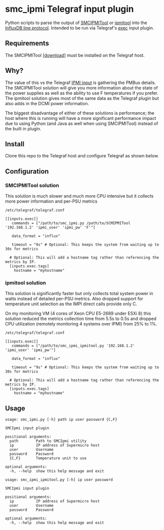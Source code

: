# smc_ipmi Telegraf input plugin
Python scripts to parse the output of [SMCIPMITool](https://www.supermicro.com/en/solutions/management-software/ipmi-utilities) or [ipmitool](https://github.com/ipmitool/ipmitool) into the [InfluxDB line protocol](https://docs.influxdata.com/influxdb/latest/reference/syntax/line-protocol/). Intended to be run via Telegraf's [exec](https://github.com/influxdata/telegraf/tree/master/plugins/inputs/exec) input plugin.

## Requirements
The SMCIPMITool [[download]](https://www.supermicro.com/SwDownload/SwSelect_Free.aspx?cat=IPMI) must be installed on the Telegraf host.

## Why?
The value of this vs the Telegraf [IPMI input](https://github.com/influxdata/telegraf/blob/release-1.26/plugins/inputs/ipmi_sensor/README.md) is gathering the PMBus details. The SMCIPMITool solution will give you more information about the state of the power supplies as well as the ability to use F temperatures if you prefer. The ipmitool solution gives most of the same data as the Telegraf plugin but also adds in the DCMI power information.

The biggest disadvantage of either of these solutions is performance; the host where this is running will have a more significant performance impact due to using Python (and Java as well when using SMCIPMITool) instead of the built in plugin.

## Install
Clone this repo to the Telegraf host and configure Telegraf as shown below.

## Configuration

### SMCIPMITool solution
This solution is much slower and much more CPU intensive but it collects more power information and per-PSU metrics

`/etc/telegraf/telegraf.conf`
```
[[inputs.exec]]
   commands = ["/path/to/smc_ipmi.py /path/to/SCMIPMITool '192.168.1.2' 'ipmi_user' 'ipmi_pw' 'F'"]

   data_format = "influx"
   
   timeout = "9s" # Optional: This keeps the system from waiting up to 30s for metrics

  # Optional: This will add a hostname tag rather than referencing the metrics by IP.
  [inputs.exec.tags]
    hostname = "myhostname"
```

### ipmitool solution
This solution is significantly faster but only collects total system power in watts instead of detailed per-PSU metrics. Also dropped support for temperature unit selection as the IMPI direct calls provide only C.

On my monitoring VM (4 cores of Xeon CPU E5-2689 under ESXi 8) this solution reduced the metrics collection time from 5.5s to 0.5s and dropped CPU utilization (remotely monitoring 4 systems over IPMI) from 25% to 1%.

`/etc/telegraf/telegraf.conf`
```
[[inputs.exec]]
   commands = ["/path/to/smc_ipmi_ipmitool.py '192.168.1.2' 'ipmi_user' 'ipmi_pw'"]

   data_format = "influx"
   
   timeout = "9s" # Optional: This keeps the system from waiting up to 30s for metrics

  # Optional: This will add a hostname tag rather than referencing the metrics by IP.
  [inputs.exec.tags]
    hostname = "myhostname"
```

## Usage
```
usage: smc_ipmi.py [-h] path ip user password {C,F}

SMCIpmi input plugin

positional arguments:
  path        Path to SMCIpmi utility
  ip          IP address of Supermicro host
  user        Username
  password    Password
  {C,F}       Temperature unit to use

optional arguments:
  -h, --help  show this help message and exit
```

```
usage: smc_ipmi_ipmitool.py [-h] ip user password

SMCIpmi input plugin

positional arguments:
  ip          IP address of Supermicro host
  user        Username
  password    Password

optional arguments:
  -h, --help  show this help message and exit
  ```
